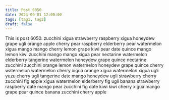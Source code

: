 ```yaml
---
title: Post 6050
date: 2024-09-01 12:00:00
tags: [tag1, tag2]
draft: false
---
```

This is post 6050.
zucchini
xigua
strawberry
raspberry
xigua
honeydew
grape
ugli
orange
apple
cherry
pear
raspberry
elderberry
pear
watermelon
xigua
mango
mango
cherry
lemon
grape
kiwi
pear
date
quince
mango
lemon
kiwi
zucchini
mango
mango
xigua
pear
nectarine
watermelon
elderberry
tangerine
watermelon
honeydew
grape
quince
nectarine
zucchini
zucchini
orange
lemon
watermelon
honeydew
grape
quince
cherry
watermelon
watermelon
cherry
xigua
orange
xigua
watermelon
xigua
ugli
yuzu
cherry
ugli
tangerine
date
mango
honeydew
ugli
strawberry
cherry
zucchini
fig
apple
xigua
watermelon
elderberry
fig
ugli
banana
strawberry
raspberry
date
mango
pear
zucchini
fig
date
kiwi
kiwi
cherry
xigua
mango
grape
pear
quince
banana
zucchini
cherry
apple
